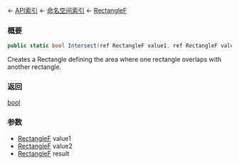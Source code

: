 ← [API索引](Api-Index) ← [命名空间索引](Namespace-Index) ← [RectangleF](VRageMath.RectangleF)

### 概要

```csharp
public static bool Intersect(ref RectangleF value1, ref RectangleF value2, out RectangleF result)
```

Creates a Rectangle defining the area where one rectangle overlaps with another rectangle.

### 返回

[bool](https://docs.microsoft.com/en-us/dotnet/api/System.Boolean?view=netframework-4.6)

### 参数

* [RectangleF](VRageMath.RectangleF) value1
* [RectangleF](VRageMath.RectangleF) value2
* [RectangleF](VRageMath.RectangleF) result

